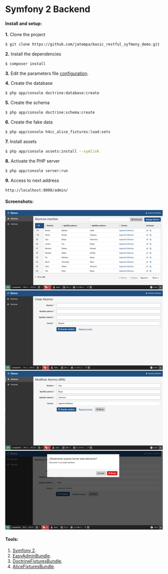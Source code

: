 # Symfony 2 Backend

#### Install and setup:

**1.** Clone the project

```sh
$ git clone https://github.com/jatempa/basic_restful_syfmony_demo.git
```

**2.** Install the dependencies

```sh
$ composer install
```

**3.** Edit the parameters file [configuration](http://symfony.com/doc/current/best_practices/configuration.html).

**4.** Create the database

```sh
$ php app/console doctrine:database:create
```

**5.** Create the schema

```sh
$ php app/console doctrine:schema:create
```

**6.** Create the fake data

```sh
$ php app/console h4cc_alice_fixtures:load:sets
```

**7.** Install assets

```sh
$ php app/console assets:install --symlink
```

**8.** Activate the PHP server

```sh
$ php app/console server:run
```

**9.** Access to next address

```sh
http://localhost:8000/admin/
```

#### Screenshots:

![Leer](https://github.com/jatempa/basic_restful_syfmony_demo/blob/master/web/Pantalla1.png "Paginator.")
![Agregar](https://github.com/jatempa/basic_restful_syfmony_demo/blob/master/web/Pantalla2.png "Create record.")
![Actualizar](https://github.com/jatempa/basic_restful_syfmony_demo/blob/master/web/Pantalla3.png "Update record.")
![Eliminar](https://github.com/jatempa/basic_restful_syfmony_demo/blob/master/web/Pantalla4.png "Delete record.")

#### Tools:

1. [Symfony 2](https://github.com/symfony/symfony).
2. [EasyAdminBundle](https://github.com/javiereguiluz/EasyAdminBundle).
3. [DoctrineFixturesBundle](http://symfony.com/doc/current/bundles/DoctrineFixturesBundle/index.html).
4. [AliceFixturesBundle](https://github.com/h4cc/AliceFixturesBundle).
